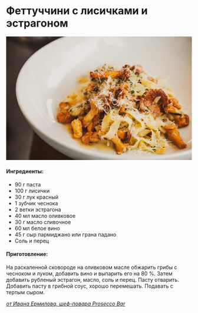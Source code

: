 # Феттуччини с лисичками и эстрагоном

![!\[\]\(/assets/05KITCH-WEB1-articleLarge\[1\].jpg\)](../../pics/rqr1r3kasl5iyxlrrkthsq-article-1.jpg)

#### Ингредиенты:

* 90 г паста
* 100 г лисички
* 30 г лук красный
* 1 зубчик чеснока
* 2 ветки эстрагона
* 40 мл масло оливковое
* 30 г масло сливочное
* 60 мл белое вино
* 45 г сыр пармиджано или грана падано
* Соль и перец

#### Приготовление:

На раскаленной сковороде на оливковом масле обжарить грибы с чесноком и луком, добавить вино и выпарить его на 80 %. Затем добавить рубленый эстрагон, масло, соль и перец. Пасту отварить. Добавить пасту в грибной соус, хорошо перемешать. Подавать с тертым сыром.

[_от Ивана Ермилова, шеф-повара Prosecco Bar_](https://www.the-village.ru/village/food/chiefs/319587-lisichki)

